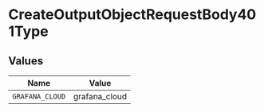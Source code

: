 # CreateOutputObjectRequestBody401Type


## Values

| Name            | Value           |
| --------------- | --------------- |
| `GRAFANA_CLOUD` | grafana_cloud   |